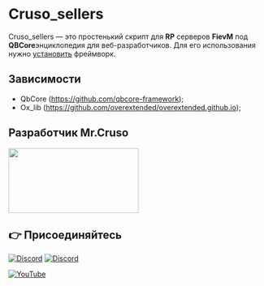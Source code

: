# Cruso_sellers

Cruso_sellers — это простенький скрипт для **RP** серверов **FievM** под **QBCore**энциклопедия для веб-разработчиков.
Для его использования нужно [установить](https://github.com/qbcore-framework) фреймворк.

## Зависимости
- QbCore (https://github.com/qbcore-framework);
- Ox_lib (https://github.com/overextended/overextended.github.io);

 ## Разработчик Mr.Cruso 
 <span><img width="256" height="128" src="http://pm1.narvii.com/7599/8e1213d7f14bedf83a16de7392b0c2310fbfdf36r1-720-400v2_hq.jpg"></span>
 ## 👉 Присоединяйтесь
[![Discord](https://img.shields.io/badge/Discord-%237289DA.svg?style=for-the-badge&logo=discord&logoColor=white)](https://discord.gg/TGPVJ8sJX2)
[![Discord](https://img.shields.io/badge/Discord-%237289DA.svg?style=for-the-badge&logo=discord&logoColor=white)](https://discord.gg/cBGeDWE4gy) 




[![YouTube](https://img.shields.io/badge/YouTube-%23FF0000.svg?style=for-the-badge&logo=YouTube&logoColor=white)](https://www.youtube.com/channel/UCnUxj_zm62fB4QSk50ufMJQ)

 

